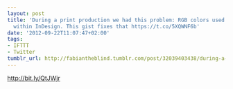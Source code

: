 ```yaml
---
layout: post
title: 'During a print production we had this problem: RGB colors used in bitmaps
  within InDesign. This gist fixes that https://t.co/5XQWNF6b'
date: '2012-09-22T11:07:47+02:00'
tags:
- IFTTT
- Twitter
tumblr_url: http://fabiantheblind.tumblr.com/post/32039403438/during-a-print-production-we-had-this-problem-rgb
---
```

http://bit.ly/QtJWjr
